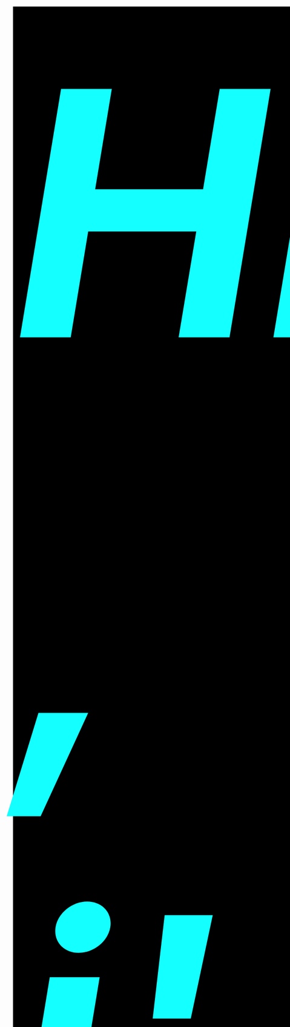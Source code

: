 <!DOCTYPE html>
<html lang="en">
<head>
    <meta charset="UTF-8">
    <meta name="viewport" content="width=device-width, initial-scale=1.0">
    <style>
        h1 {
            font-size: 900;
            font-style: italic;
            color:	rgb(20, 255, 255);
        }
        div {
            font-size: 300;
            font-style: oblique;
            background: black;
            width: 100vw;
            height: 100vh;
            color:	rgb(20, 255, 255);
        }
    </style>
</head>
<body>
    <div>
        <h1>Hi, i'm Dan</h1>
        <li>I know Python, Django, Flask, OOP;</li>
        <li>My current goal is to learn JS React</li>
        <li>Follow my Github!</li>
        <img src="https://i.ytimg.com/vi/n8hMphbfP-o/maxresdefault.jpg" alt="ReactJS" />
</body>
</html>
